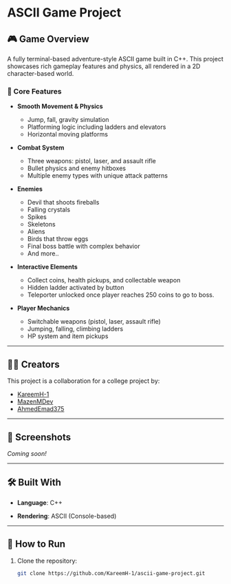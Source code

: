 # ASCII Game Project

## 🎮 Game Overview
A fully terminal-based adventure-style ASCII game built in C++. This project showcases rich gameplay features and physics, all rendered in a 2D character-based world.

### 🔧 Core Features

- **Smooth Movement & Physics**
  - Jump, fall, gravity simulation
  - Platforming logic including ladders and elevators
  - Horizontal moving platforms

- **Combat System**
  - Three weapons: pistol, laser, and assault rifle
  - Bullet physics and enemy hitboxes
  - Multiple enemy types with unique attack patterns

- **Enemies**
  - Devil that shoots fireballs
  - Falling crystals
  - Spikes
  - Skeletons
  - Aliens
  - Birds that throw eggs
  - Final boss battle with complex behavior
  - And more..

- **Interactive Elements**
  - Collect coins, health pickups, and collectable weapon
  - Hidden ladder activated by button
  - Teleporter unlocked once player reaches 250 coins to go to boss.

- **Player Mechanics**
  - Switchable weapons (pistol, laser, assault rifle)
  - Jumping, falling, climbing ladders
  - HP system and item pickups

---

## 🧑‍💻 Creators

This project is a collaboration for a college project by:

- [KareemH-1](https://github.com/KareemH-1)
- [MazenMDev](https://github.com/MazenMDev)
- [AhmedEmad375](https://github.com/AhmedEmad375)

---

## 📸 Screenshots

*Coming soon!*

---

## 🛠️ Built With

- **Language**: C++

- **Rendering**: ASCII (Console-based)

---

## 🚀 How to Run

1. Clone the repository:
   ```bash
   git clone https://github.com/KareemH-1/ascii-game-project.git
   
